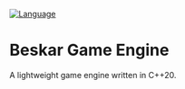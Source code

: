 [![Language](https://img.shields.io/badge/language-C++-blue.svg)](https://isocpp.org/)

# Beskar Game Engine
A lightweight game engine written in C++20.
